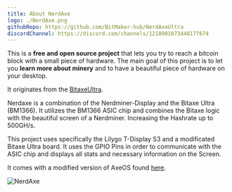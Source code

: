 ```yaml
---
title: About NerdAxe
logo: ./NerdAxe.png
githubRepo: https://github.com/BitMaker-hub/NerdAxeUltra
discordChannel: https://discord.com/channels/1218901673448177674
---
```


This is a **free and open source project** that lets you try to reach a bitcoin block with a small piece of hardware.
The main goal of this project is to let you **learn more about minery** and to have a beautiful piece of hardware on your desktop.

It originates from the [BitaxeUltra](https://github.com/skot/bitaxe).

Nerdaxe is a combination of the Nerdminer-Display and the Bitaxe Ultra (BM1366). It utilizes the BM1366 ASIC chip and combines the Bitaxe logic with the beautiful screen of a Nerdminer. Increasing the Hashrate up to 500GH/s.

This project uses specifically the Lilygo T-Display S3 and a modificated Bitaxe Ultra board. It uses the GPIO Pins in order to communicate with the ASIC chip and displays all stats and necessary information on the Screen.

It comes with a modified version of AxeOS found [here](https://github.com/BitMaker-hub/ESP-Miner-NerdAxe).

![NerdAxe](./NerdAxe1.png)
